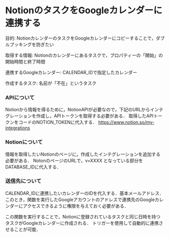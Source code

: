 # NotionのタスクをGoogleカレンダーに連携する

目的: NotionカレンダーのタスクをGoogleカレンダーにコピーすることで，ダブルブッキングを防ぎたい

取得する情報: Notionのカレンダーにあるタスクで，プロパティーの「開始」の開始時間と終了時間

連携するGoogleカレンダー: CALENDAR_IDで指定したカレンダー

作成するタスク: 名前が「不在」というタスク

### APIについて
Notionから情報を得るために，NotionAPIが必要なので，下記のURLからインテグレーションを作成し，APIトークンを取得する必要がある．
取得したAPIトークンをコードのNOTION_TOKENに代入する．
https://www.notion.so/my-integrations

### Notionについて
情報を取得したいNotionのページに，作成したインテグレーションを追加する必要がある．
NotonのページのURLで，v=XXXX となっている部分をDATABASE_IDに代入する．

### 送信先について
CALENDAR_IDに連携したいカレンダーのIDを代入する．基本メールアドレス．
このとき，関数を実行したGoogleアカウントのアドレスで連携先のGoogleカレンダーにアクセスできるように権限を与えておく必要がある．

この関数を実行することで，Notionに登録されているタスクと同じ日時を持つタスクがGoogleカレンダーに作成される．
トリガーを使用して自動的に連携させることが可能．
